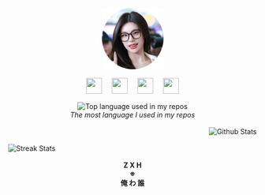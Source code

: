 <p align="center">
    <a href="https://www.google.com/search?q=Yeji+ITZY" target="_blank">
        <img width="125" src="bunder.png" alt="logo" />
    </a>
</p>
<p align="center">
    <a href="https://t.me/ZxhCarkecor"><img height="32" width="32" src="https://cdn.simpleicons.org/telegram/black/white"/></a>&nbsp;&nbsp;&nbsp;&nbsp;&nbsp;<a href="https://wa.me/6285141022754?text=GTHB"><img height="32" width="32" src="https://cdn.simpleicons.org/whatsapp/black/white"/></a>&nbsp;&nbsp;&nbsp;&nbsp;&nbsp;<a href="https://www.facebook.com/mohammad.zakaria.982292"><img height="32" width="32" src="https://cdn.simpleicons.org/facebook/black/white"/></a>&nbsp;&nbsp;&nbsp;&nbsp;&nbsp;<a href="https://instagram.com/zaka_pisang"><img height="32" width="32" src="https://cdn.simpleicons.org/instagram/black/white"/></a>
    <br>
</p>
<div align="center">
    <img width="" src="https://github-readme-stats.vercel.app/api/top-langs/?username=zakacumalaka&theme=dark&layout=compact&hide_title=1&card_width=300" alt="Top language used in my repos" />
    <br>
    <i>The most language I used in my repos</i>
    <br>
    <br>
</div>
<div align="center">
<div align="right">
    <img width="350" src="https://github-readme-stats-ouuan.vercel.app/api?username=zakacumalaka&theme=dark&show_icons=true" alt="Github Stats">
</div>
    &nbsp;&nbsp;&nbsp;&nbsp;&nbsp;
<div align="left">
    <img width="350" src="http://github-readme-streak-stats.herokuapp.com?user=zakacumalaka&theme=dark" alt="Streak Stats"/>
</div>
</div>
<div align="center">
    &nbsp;<strong><br>Z X H<br>※<br>俺 わ 誰</strong>
</div>